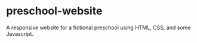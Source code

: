 # preschool-website
A responsive website for a fictional preschool using HTML, CSS, and some Javascript.
